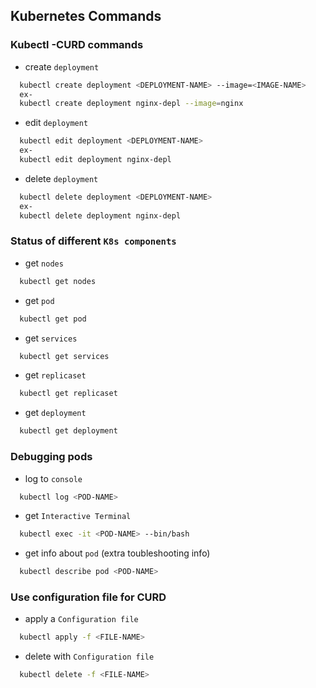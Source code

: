 
## Kubernetes Commands
### Kubectl -CURD commands
- create   `deployment`
```bash
  kubectl create deployment <DEPLOYMENT-NAME> --image=<IMAGE-NAME>
  ex-
  kubectl create deployment nginx-depl --image=nginx
```

- edit   `deployment`
```bash
  kubectl edit deployment <DEPLOYMENT-NAME> 
  ex-
  kubectl edit deployment nginx-depl 
```

- delete   `deployment`
```bash
  kubectl delete deployment <DEPLOYMENT-NAME> 
  ex-
  kubectl delete deployment nginx-depl 
```
### Status of different `K8s components`
- get `nodes`
```bash
  kubectl get nodes  
```
- get `pod`
```bash
  kubectl get pod  
```
- get `services`
```bash
  kubectl get services  
```
- get `replicaset`
```bash
  kubectl get replicaset  
```
- get `deployment`
```bash
  kubectl get deployment  
```
### Debugging pods

- log to `console`
```bash
  kubectl log <POD-NAME> 
```
- get  `Interactive Terminal`
```bash
  kubectl exec -it <POD-NAME> --bin/bash
```
- get info about `pod` (extra toubleshooting info)
```bash
  kubectl describe pod <POD-NAME>
```

### Use configuration file for CURD

- apply a `Configuration file`
```bash
  kubectl apply -f <FILE-NAME>
```
- delete with `Configuration file`
```bash
  kubectl delete -f <FILE-NAME>
```
